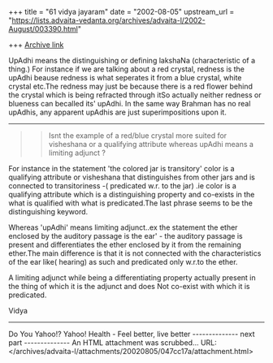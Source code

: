 +++
title = "61 vidya jayaram"
date = "2002-08-05"
upstream_url = "https://lists.advaita-vedanta.org/archives/advaita-l/2002-August/003390.html"

+++
[Archive link](https://lists.advaita-vedanta.org/archives/advaita-l/2002-August/003390.html)


UpAdhi means the distinguishing or defining lakshaNa (characteristic of a
thing.) For instance if we are talking about a red crystal, redness is
the upAdhi beause redness is what seperates it from a blue crystal, white
crystal etc.The redness may just be because there is a red flower behind
the crystal which is being refracted through itSo actually neither redness or blueness can becalled its' upAdhi.  In the same way Brahman has no real upAdhis, any apparent upAdhis are just superimpositions upon it.

------------------

>> Isnt the example of a red/blue crystal more suited for  visheshana or a qualifying attribute whereas  upAdhi means a limiting adjunct ?

For instance in the statement 'the colored jar is transitory' color is a qualifying attribute or  visheshana that distinguishes from other jars and is connected to transitoriness -( predicated w.r. to the jar) .ie color is a qualifying attribute which is a distinguishing property and co-exists in the what is qualified with what is predicated.The last phrase seems to be the distinguishing keyword.

Whereas 'upAdhi' means limiting adjunct..ex the statement the ether enclosed by the auditory passage is the ear' - the auditory passage is present and differentiates the ether enclosed by it from the remaining ether.The main difference is that it is not connected with the characteristics of the ear like( hearing) as such and predicated only w.r.to the ether.

A limiting adjunct while being a differentiating property actually present in the thing of which it is the adjunct and does Not co-exist with which it is predicated.

Vidya





---------------------------------
Do You Yahoo!?
Yahoo! Health - Feel better, live better
-------------- next part --------------
An HTML attachment was scrubbed...
URL: </archives/advaita-l/attachments/20020805/047cc17a/attachment.html>
